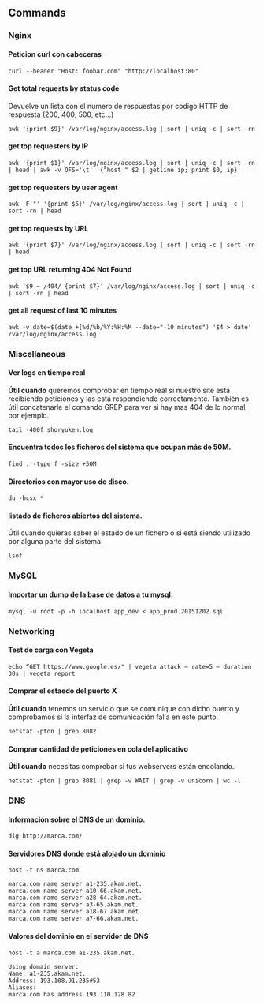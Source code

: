 ## Commands

### Nginx

#### Peticion curl con cabeceras
`curl --header "Host: foobar.com" "http://localhost:80"`

#### Get total requests by status code
Devuelve un lista con el numero de respuestas por codigo HTTP de respuesta (200, 400, 500, etc...)

`awk '{print $9}' /var/log/nginx/access.log | sort | uniq -c | sort -rn`

#### get top requesters by IP
`awk '{print $1}' /var/log/nginx/access.log | sort | uniq -c | sort -rn | head | awk -v OFS='\t' '{"host " $2 | getline ip; print $0, ip}'`

#### get top requesters by user agent
`awk -F'"' '{print $6}' /var/log/nginx/access.log | sort | uniq -c | sort -rn | head`

#### get top requests by URL
`awk '{print $7}' /var/log/nginx/access.log | sort | uniq -c | sort -rn | head`

#### get top URL returning 404 Not Found
`awk '$9 ~ /404/ {print $7}' /var/log/nginx/access.log | sort | uniq -c | sort -rn | head`

#### get all request of last 10 minutes
`awk -v date=$(date +[%d/%b/%Y:%H:%M --date="-10 minutes") '$4 > date' /var/log/nginx/access.log`

### Miscellaneous

#### Ver logs en tiempo real
**Útil cuando** queremos comprobar en tiempo real si nuestro site está recibiendo peticiones y las está respondiendo correctamente. También es útil concatenarle el comando GREP para ver si hay mas 404 de lo normal, por ejemplo.

`tail -400f shoryuken.log`

#### Encuentra todos los ficheros del sistema que ocupan más de 50M.
`find . -type f -size +50M`

#### Directorios con mayor uso de disco.
`du -hcsx *`

#### listado de ficheros abiertos del sistema.
Útil cuando quieras saber el estado de un fichero o si está siendo utilizado por alguna parte del sistema.

`lsof`

### MySQL

#### Importar un dump de la base de datos a tu mysql.
`mysql -u root -p -h localhost app_dev < app_prod.20151202.sql`

### Networking

#### Test de carga con Vegeta
`echo “GET https://www.google.es/" | vegeta attack — rate=5 — duration 30s | vegeta report`

#### Comprar el estaedo del puerto X
**Útil cuando** tenemos un servicio que se comunique con dicho puerto y comprobamos si la interfaz de comunicación falla en este punto.

`netstat -pton | grep 8082`

#### Comprar cantidad de peticiones en cola del aplicativo
**Útil cuando** necesitas comprobar si tus webservers están encolando.

`netstat -pton | grep 8081 | grep -v WAIT | grep -v unicorn | wc -l`

### DNS

#### Información sobre el DNS de un dominio.
`dig http://marca.com/`

#### Servidores DNS donde está alojado un dominio
`host -t ns marca.com`

```
marca.com name server a1-235.akam.net.
marca.com name server a10-66.akam.net.
marca.com name server a28-64.akam.net.
marca.com name server a3-65.akam.net.
marca.com name server a18-67.akam.net.
marca.com name server a7-66.akam.net.
```

#### Valores del dominio en el servidor de DNS
`host -t a marca.com a1-235.akam.net.`

```
Using domain server:
Name: a1-235.akam.net.
Address: 193.108.91.235#53
Aliases:
marca.com has address 193.110.128.82
```
